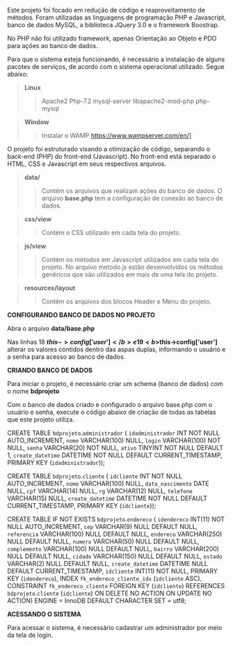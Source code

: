 Este projeto foi focado em redução de código e reaproveitamento de métodos. Foram utilizadas as linguagens de programação PHP e Javascript, banco de dados MySQL, a biblioteca JQuery 3.0 e o framework Boostrap.

No PHP não foi utilizado framework, apenas Orientação ao Objeto e PDO para ações ao banco de dados.

Para que o sistema esteja funcionando, é necessário a instalação de alguns pacotes de serviços, de acordo com o sistema operacional utilizado. Segue abaixo:

> <b>Linux</b>
>> Apache2
>> Php-7.2
>> mysql-server
>> libapache2-mod-php 
>> php-mysql

> <b>Window</b>
>> Instalar o WAMP https://www.wampserver.com/en/]

O projeto foi estruturado visando a otimização de código, separando o back-end (PHP) do front-end (Javascript). No front-end está separado o HTML, CSS e Javascript em seus respectivos arquivos.

> <b>data/</b>
>>Contém os arquivos que realizam ações do banco de dados. O arquivo <b>base.php</b> tem a configuração de conexão ao banco de dados.

> <b>css/view</b>
>>Contém o CSS utilizado em cada tela do projeto.

> <b>js/view</b>
>> Contém os métodos em Javascript utilizados em cada tela do projeto.
>> No arquivo metodo.js estão desenvolvidos os métodos genêricos que são utilizados em mais de uma tela do projeto.

> <b>resources/layout</b>
>> Contém os arquivos dos blocos Header e Menu do projeto.

<b>CONFIGURANDO BANCO DE DADOS NO PROJETO</b>

Abra o arquivo <b>data/base.php</b>

Nas linhas 18 <b>$this->config['user']</b> e 19 <b>$this->config['user']</b> alterar os valores contidos dentro das aspas duplas, informando o usuário e a senha para acesso ao banco de dados.

<b>CRIANDO BANCO DE DADOS</b>

Para iniciar o projeto, é necessário criar um schema (banco de dados) com o nome <b>bdprojeto</b>

Com o banco de dados criado e configurado o arquivo base.php com o usuário e senha, execute o código abaixo de criação de todas as tabelas que este projeto utiliza.


CREATE TABLE `bdprojeto`.`administrador` (
  `idadministrador` INT NOT NULL AUTO_INCREMENT,
  `nome` VARCHAR(100) NULL,
  `login` VARCHAR(100) NOT NULL,
  `senha` VARCHAR(20) NOT NULL,
  `ativo` TINYINT NOT NULL DEFAULT 1,
  `create_datetime` DATETIME NOT NULL DEFAULT CURRENT_TIMESTAMP,
  PRIMARY KEY (`idadministrador`));

CREATE TABLE `bdprojeto`.`cliente` (
  `idcliente` INT NOT NULL AUTO_INCREMENT,
  `nome` VARCHAR(100) NULL,
  `data_nascimento` DATE NULL,
  `cpf` VARCHAR(14) NULL,
  `rg` VARCHAR(12) NULL,
  `telefone` VARCHAR(15) NULL,
  `create_datetime` DATETIME NOT NULL DEFAULT CURRENT_TIMESTAMP,
  PRIMARY KEY (`idcliente`));


CREATE TABLE IF NOT EXISTS `bdprojeto`.`endereco` (
  `idendereco` INT(11) NOT NULL AUTO_INCREMENT,
  `cep` VARCHAR(9) NULL DEFAULT NULL,
  `referencia` VARCHAR(100) NULL DEFAULT NULL,
  `endereco` VARCHAR(250) NULL DEFAULT NULL,
  `numero` VARCHAR(50) NULL DEFAULT NULL,
  `complemento` VARCHAR(100) NULL DEFAULT NULL,
  `bairro` VARCHAR(200) NULL DEFAULT NULL,
  `cidade` VARCHAR(150) NULL DEFAULT NULL,
  `estado` VARCHAR(2) NULL DEFAULT NULL,
  `create_datetime` DATETIME NULL DEFAULT CURRENT_TIMESTAMP,
  `idcliente` INT(11) NOT NULL,
  PRIMARY KEY (`idendereco`),
  INDEX `fk_endereco_cliente_idx` (`idcliente` ASC),
  CONSTRAINT `fk_endereco_cliente`
    FOREIGN KEY (`idcliente`)
    REFERENCES `bdprojeto`.`cliente` (`idcliente`)
    ON DELETE NO ACTION
    ON UPDATE NO ACTION)
ENGINE = InnoDB
DEFAULT CHARACTER SET = utf8;

<b>ACESSANDO O SISTEMA</b>

Para acessar o sistema, é necessário cadastrar um administrador por meio da tela de login.


